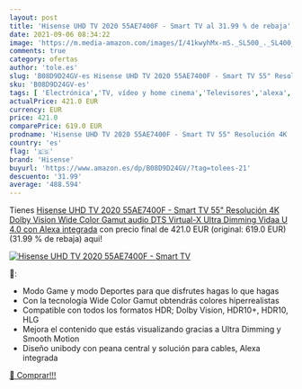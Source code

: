 ```yaml
---
layout: post
title: 'Hisense UHD TV 2020 55AE7400F - Smart TV al 31.99 % de rebaja'
date: 2021-09-06 08:34:22
image: 'https://m.media-amazon.com/images/I/41kwyhMx-mS._SL500_._SL400_.jpg'
comments: true
category: ofertas
author: 'tole.es'
slug: 'B08D9D24GV-es Hisense UHD TV 2020 55AE7400F - Smart TV 55" Resolución 4K...'
sku: 'B08D9D24GV-es'
tags: [ 'Electrónica','TV, vídeo y home cinema','Televisores','alexa','hisense', ]
actualPrice: 421.0 EUR
currency: EUR
price: 421.0
comparePrice: 619.0 EUR
prodname: 'Hisense UHD TV 2020 55AE7400F - Smart TV 55" Resolución 4K  Dolby Vision  Wide Color Gamut  audio DTS Virtual-X  Ultra Dimming  Vidaa U 4.0  con Alexa integrada'
country: 'es'
flag: '🇪🇸'
brand: 'Hisense'
buyurl: 'https://www.amazon.es/dp/B08D9D24GV/?tag=tolees-21'
descuento: '31.99'
average: '488.594'
---
```


Tienes [Hisense UHD TV 2020 55AE7400F - Smart TV 55" Resolución 4K  Dolby Vision  Wide Color Gamut  audio DTS Virtual-X  Ultra Dimming  Vidaa U 4.0  con Alexa integrada](https://www.amazon.es/dp/B08D9D24GV/?tag=tolees-21) con precio final de  421.0 EUR (original: 619.0 EUR) (31.99 %  de rebaja) aqui!

[![Hisense UHD TV 2020 55AE7400F - Smart TV](https://m.media-amazon.com/images/I/41kwyhMx-mS._SL500_._SL400_.jpg)](https://www.amazon.es/dp/B08D9D24GV/?tag=tolees-21)

🔎:

- Modo Game y modo Deportes para que disfrutes hagas lo que hagas
- Con la tecnología Wide Color Gamut obtendrás colores hiperrealistas
- Compatible con todos los formatos HDR; Dolby Vision, HDR10+, HDR10, HLG
- Mejora el contenido que estás visualizando gracias a Ultra Dimming y Smooth Motion
- Diseño unibody con peana central y solución para cables, Alexa integrada

[🛒 Comprar!!!](https://www.amazon.es/dp/B08D9D24GV/?tag=tolees-21)
